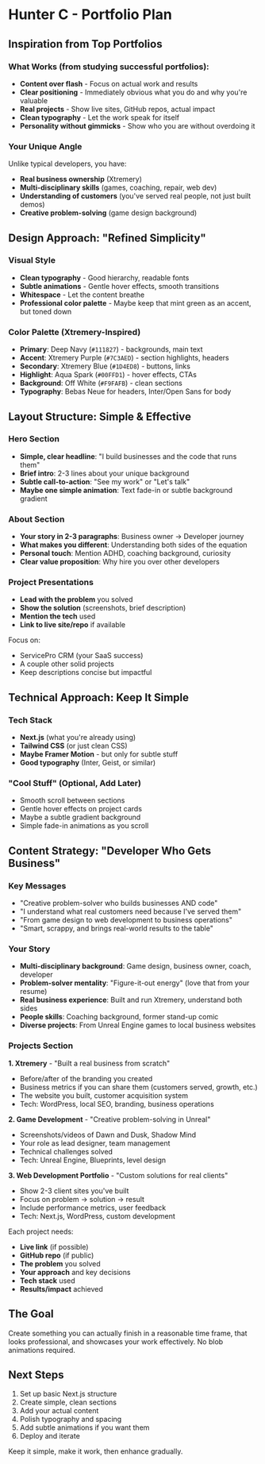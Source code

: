 # Hunter C - Portfolio Plan

## Inspiration from Top Portfolios

### What Works (from studying successful portfolios):
- **Content over flash** - Focus on actual work and results
- **Clear positioning** - Immediately obvious what you do and why you're valuable  
- **Real projects** - Show live sites, GitHub repos, actual impact
- **Clean typography** - Let the work speak for itself
- **Personality without gimmicks** - Show who you are without overdoing it

### Your Unique Angle
Unlike typical developers, you have:
- **Real business ownership** (Xtremery)
- **Multi-disciplinary skills** (games, coaching, repair, web dev)
- **Understanding of customers** (you've served real people, not just built demos)
- **Creative problem-solving** (game design background)

## Design Approach: "Refined Simplicity"

### Visual Style
- **Clean typography** - Good hierarchy, readable fonts
- **Subtle animations** - Gentle hover effects, smooth transitions
- **Whitespace** - Let the content breathe
- **Professional color palette** - Maybe keep that mint green as an accent, but toned down

### Color Palette (Xtremery-Inspired)
- **Primary**: Deep Navy (`#111827`) - backgrounds, main text
- **Accent**: Xtremery Purple (`#7C3AED`) - section highlights, headers
- **Secondary**: Xtremery Blue (`#1D4ED8`) - buttons, links
- **Highlight**: Aqua Spark (`#00FFD1`) - hover effects, CTAs
- **Background**: Off White (`#F9FAFB`) - clean sections
- **Typography**: Bebas Neue for headers, Inter/Open Sans for body

## Layout Structure: Simple & Effective

### Hero Section
- **Simple, clear headline**: "I build businesses and the code that runs them"
- **Brief intro**: 2-3 lines about your unique background
- **Subtle call-to-action**: "See my work" or "Let's talk"
- **Maybe one simple animation**: Text fade-in or subtle background gradient

### About Section
- **Your story in 2-3 paragraphs**: Business owner → Developer journey
- **What makes you different**: Understanding both sides of the equation
- **Personal touch**: Mention ADHD, coaching background, curiosity
- **Clear value proposition**: Why hire you over other developers

### Project Presentations
- **Lead with the problem** you solved
- **Show the solution** (screenshots, brief description)
- **Mention the tech** used
- **Link to live site/repo** if available

Focus on:
- ServicePro CRM (your SaaS success)
- A couple other solid projects
- Keep descriptions concise but impactful

## Technical Approach: Keep It Simple

### Tech Stack
- **Next.js** (what you're already using)
- **Tailwind CSS** (or just clean CSS)
- **Maybe Framer Motion** - but only for subtle stuff
- **Good typography** (Inter, Geist, or similar)

### "Cool Stuff" (Optional, Add Later)
- Smooth scroll between sections
- Gentle hover effects on project cards
- Maybe a subtle gradient background
- Simple fade-in animations as you scroll

## Content Strategy: "Developer Who Gets Business"

### Key Messages
- "Creative problem-solver who builds businesses AND code"
- "I understand what real customers need because I've served them"
- "From game design to web development to business operations"
- "Smart, scrappy, and brings real-world results to the table"

### Your Story
- **Multi-disciplinary background**: Game design, business owner, coach, developer
- **Problem-solver mentality**: "Figure-it-out energy" (love that from your resume)
- **Real business experience**: Built and run Xtremery, understand both sides
- **People skills**: Coaching background, former stand-up comic
- **Diverse projects**: From Unreal Engine games to local business websites

### Projects Section
**1. Xtremery** - "Built a real business from scratch"
- Before/after of the branding you created
- Business metrics if you can share them (customers served, growth, etc.)
- The website you built, customer acquisition system
- Tech: WordPress, local SEO, branding, business operations

**2. Game Development** - "Creative problem-solving in Unreal"
- Screenshots/videos of Dawn and Dusk, Shadow Mind
- Your role as lead designer, team management
- Technical challenges solved
- Tech: Unreal Engine, Blueprints, level design

**3. Web Development Portfolio** - "Custom solutions for real clients"
- Show 2-3 client sites you've built
- Focus on problem → solution → result
- Include performance metrics, user feedback
- Tech: Next.js, WordPress, custom development

Each project needs:
- **Live link** (if possible)
- **GitHub repo** (if public)
- **The problem** you solved
- **Your approach** and key decisions
- **Tech stack** used
- **Results/impact** achieved

## The Goal
Create something you can actually finish in a reasonable time frame, that looks professional, and showcases your work effectively. No blob animations required.

## Next Steps
1. Set up basic Next.js structure
2. Create simple, clean sections
3. Add your actual content
4. Polish typography and spacing
5. Add subtle animations if you want them
6. Deploy and iterate

Keep it simple, make it work, then enhance gradually.